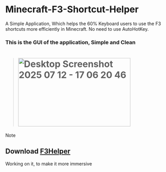 # Minecraft-F3-Shortcut-Helper
A Simple Application, Which helps the 60% Keyboard users to use the F3 shortcuts more efficiently in Minecraft. No need to use AutoHotKey.

### This is the GUI of the application, Simple and Clean

> # <img width="349" height="214" alt="Desktop Screenshot 2025 07 12 - 17 06 20 46" src="https://github.com/user-attachments/assets/c3685bb9-be9c-4a34-8e84-f847fa9a5624" />

> [!NOTE] 
> ## Download [F3Helper](https://github.com/HaxOrWot/F3-Shortcut-Helper/releases/download/minecraft/F3Helper.exe)
> Working on it, to make it more immersive
